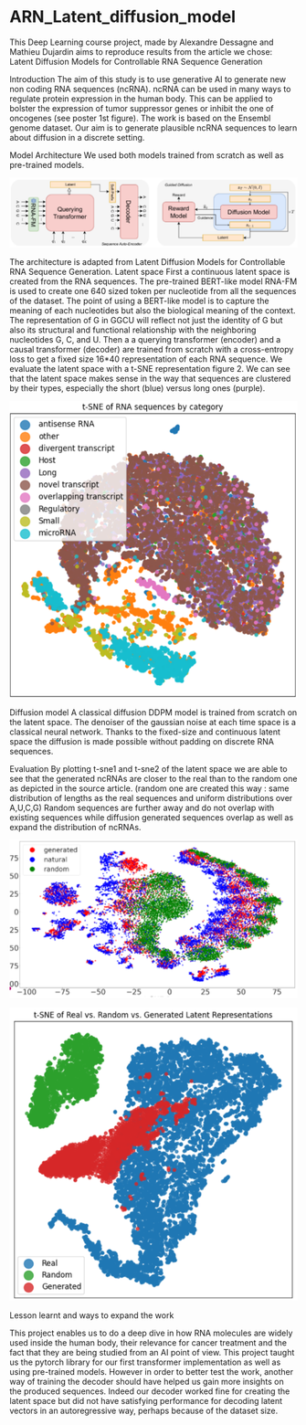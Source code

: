 # ARN_Latent_diffusion_model
This Deep Learning course project, made by Alexandre Dessagne and Mathieu Dujardin aims to reproduce results from the article we chose: Latent Diffusion Models for Controllable RNA  Sequence Generation

Introduction
The aim of this study is to use generative AI to generate new non coding RNA sequences (ncRNA). ncRNA can be used in many ways to regulate protein expression in the human body. This can be applied to bolster the expression of tumor suppressor genes or inhibit the one of oncogenes (see poster 1st figure). 
The work is based on the Ensembl genome dataset.
Our aim is to generate plausible ncRNA sequences to learn about diffusion in a discrete setting.

Model Architecture
We used both models trained from scratch as well as pre-trained models. 

![](architecture_modele.png)

The architecture is adapted from Latent Diffusion Models for Controllable RNA Sequence Generation. 
Latent space
First a continuous latent space is created from the RNA sequences. The pre-trained BERT-like model RNA-FM is used to create one 640 sized token per nucleotide from all the sequences of the dataset.
The point of using a BERT-like model is to capture the meaning of each nucleotides but also the biological meaning of the context. The representation of G in GGCU will reflect not just the identity of G but also its structural and functional relationship with the neighboring nucleotides G, C, and U. Then a a querying transformer (encoder) and a causal transformer (decoder) are trained from scratch with a cross-entropy loss to get a fixed size 16*40 representation of each RNA sequence. We evaluate the latent space with a t-SNE representation figure 2. We can see that the latent space makes sense in the way that sequences are clustered by their types, especially the short (blue) versus long ones (purple).

![](tsne_category.png)

Diffusion model
A classical diffusion DDPM model is trained from scratch on the latent space. The denoiser of the gaussian noise at each time space is a classical neural network. Thanks to the fixed-size and continuous latent space the diffusion is made possible without padding on discrete RNA sequences.

Evaluation
 By plotting t-sne1 and t-sne2 of the latent space we are able to see that the generated ncRNAs are closer to the real than to the random one as depicted in the source article. (random one are created this way : same distribution of lengths as the real sequences and uniform distributions over A,U,C,G) Random sequences are further away and do not overlap with existing sequences while diffusion generated sequences overlap as well as expand the distribution of ncRNAs.

![](tsne_article_real_generated_random.png)

![](tsne_of_us_real_generated_random.png)

Lesson learnt and ways to expand the work

This project enables us to do a deep dive in how RNA molecules are widely used inside the human body, their relevance for cancer treatment and the fact that they are being studied from an AI point of view. This project taught us the pytorch library for our first transformer implementation as well as using pre-trained models. However in order to better test the work, another way of training the decoder should have helped us gain more insights on the produced sequences. Indeed our decoder worked fine for creating the latent space but did not have satisfying performance for decoding latent vectors in an autoregressive way, perhaps because of the dataset size.




